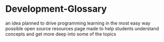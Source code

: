 # Development-Glossary
an idea planned to drive programming learning in the most easy way possible
open source resources page made to help students understand concepts and get more deep into some of the topics 
